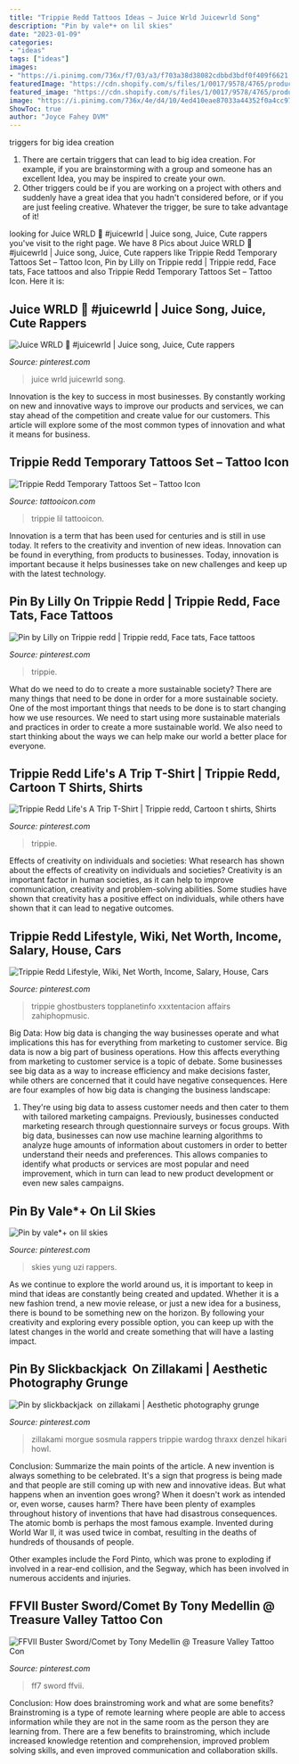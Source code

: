 ```yaml
---
title: "Trippie Redd Tattoos Ideas ~ Juice Wrld Juicewrld Song"
description: "Pin by vale*+ on lil skies"
date: "2023-01-09"
categories:
- "ideas"
tags: ["ideas"]
images:
- "https://i.pinimg.com/736x/f7/03/a3/f703a38d38082cdbbd3bdf0f409f6621.jpg"
featuredImage: "https://cdn.shopify.com/s/files/1/0017/9578/4765/products/trippie3_1200x1200.jpg?v=1570133860"
featured_image: "https://cdn.shopify.com/s/files/1/0017/9578/4765/products/trippie3_1200x1200.jpg?v=1570133860"
image: "https://i.pinimg.com/736x/4e/d4/10/4ed410eae87033a44352f0a4cc97ed2d.jpg"
ShowToc: true
author: "Joyce Fahey DVM"
---
```



triggers for big idea creation
1. There are certain triggers that can lead to big idea creation. For example, if you are brainstorming with a group and someone has an excellent Idea, you may be inspired to create your own. 
2. Other triggers could be if you are working on a project with others and suddenly have a great idea that you hadn't considered before, or if you are just feeling creative. Whatever the trigger, be sure to take advantage of it!

	

		
looking for Juice WRLD 🖤 #juicewrld | Juice song, Juice, Cute rappers you've visit to the right page. We have 8 Pics about Juice WRLD 🖤 #juicewrld | Juice song, Juice, Cute rappers like Trippie Redd Temporary Tattoos Set – Tattoo Icon, Pin by Lilly on Trippie redd | Trippie redd, Face tats, Face tattoos and also Trippie Redd Temporary Tattoos Set – Tattoo Icon. Here it is:
		
    
## Juice WRLD 🖤 #juicewrld | Juice Song, Juice, Cute Rappers

<img loading=lazy src="https://i.pinimg.com/736x/4e/d4/10/4ed410eae87033a44352f0a4cc97ed2d.jpg" onerror="this.onerror=null;this.src='https://tse3.mm.bing.net/th?id=OIP.90-KCznXu9qXPXAjeOi47QHaHa&amp;pid=15.1';" alt="Juice WRLD 🖤 #juicewrld | Juice song, Juice, Cute rappers">

_Source: pinterest.com_

>juice wrld juicewrld song. 

	

Innovation is the key to success in most businesses. By constantly working on new and innovative ways to improve our products and services, we can stay ahead of the competition and create value for our customers. This article will explore some of the most common types of innovation and what it means for business.

    
## Trippie Redd Temporary Tattoos Set – Tattoo Icon

<img loading=lazy src="https://cdn.shopify.com/s/files/1/0017/9578/4765/products/trippie3_1200x1200.jpg?v=1570133860" onerror="this.onerror=null;this.src='https://tse3.mm.bing.net/th?id=OIP.h6km3k0CjxsQexKvXkRr2gHaHa&amp;pid=15.1';" alt="Trippie Redd Temporary Tattoos Set – Tattoo Icon">

_Source: tattooicon.com_

>trippie lil tattooicon. 

	

Innovation is a term that has been used for centuries and is still in use today. It refers to the creativity and invention of new ideas. Innovation can be found in everything, from products to businesses. Today, innovation is important because it helps businesses take on new challenges and keep up with the latest technology.

    
## Pin By Lilly On Trippie Redd | Trippie Redd, Face Tats, Face Tattoos

<img loading=lazy src="https://i.pinimg.com/736x/ca/75/d6/ca75d6359e4ea80b49fc4271054e5e6c.jpg" onerror="this.onerror=null;this.src='https://tse2.mm.bing.net/th?id=OIP.KMn8ULTjt2-wmGJiAqQO1wHaJF&amp;pid=15.1';" alt="Pin by Lilly on Trippie redd | Trippie redd, Face tats, Face tattoos">

_Source: pinterest.com_

>trippie. 

	

What do we need to do to create a more sustainable society?
There are many things that need to be done in order for a more sustainable society. One of the most important things that needs to be done is to start changing how we use resources. We need to start using more sustainable materials and practices in order to create a more sustainable world. We also need to start thinking about the ways we can help make our world a better place for everyone.

    
## Trippie Redd Life&#039;s A Trip T-Shirt | Trippie Redd, Cartoon T Shirts, Shirts

<img loading=lazy src="https://i.pinimg.com/736x/f7/03/a3/f703a38d38082cdbbd3bdf0f409f6621.jpg" onerror="this.onerror=null;this.src='https://tse4.mm.bing.net/th?id=OIP.YxKmM9t1UV3yoeodzeo1fgHaJ_&amp;pid=15.1';" alt="Trippie Redd Life&#039;s A Trip T-Shirt | Trippie redd, Cartoon t shirts, Shirts">

_Source: pinterest.com_

>trippie. 

	

Effects of creativity on individuals and societies: What research has shown about the effects of creativity on individuals and societies?
Creativity is an important factor in human societies, as it can help to improve communication, creativity and problem-solving abilities. Some studies have shown that creativity has a positive effect on individuals, while others have shown that it can lead to negative outcomes.

    
## Trippie Redd Lifestyle, Wiki, Net Worth, Income, Salary, House, Cars

<img loading=lazy src="https://i.pinimg.com/736x/f7/fb/2e/f7fb2ec94a080c95ca89cc9dd53ec143.jpg" onerror="this.onerror=null;this.src='https://tse4.mm.bing.net/th?id=OIP.WcGT-95DDkjPJFqM6ImC6wHaEj&amp;pid=15.1';" alt="Trippie Redd Lifestyle, Wiki, Net Worth, Income, Salary, House, Cars">

_Source: pinterest.com_

>trippie ghostbusters topplanetinfo xxxtentacion affairs zahiphopmusic. 

	

Big Data: How big data is changing the way businesses operate and what implications this has for everything from marketing to customer service.
Big data is now a big part of business operations. How this affects everything from marketing to customer service is a topic of debate. Some businesses see big data as a way to increase efficiency and make decisions faster, while others are concerned that it could have negative consequences. Here are four examples of how big data is changing the business landscape:
1) They're using big data to assess customer needs and then cater to them with tailored marketing campaigns. Previously, businesses conducted marketing research through questionnaire surveys or focus groups. With big data, businesses can now use machine learning algorithms to analyze huge amounts of information about customers in order to better understand their needs and preferences. This allows companies to identify what products or services are most popular and need improvement, which in turn can lead to new product development or even new sales campaigns.

    
## Pin By Vale*+ On Lil Skies

<img loading=lazy src="https://i.pinimg.com/736x/4d/da/2c/4dda2c1cad6628fd16c2c58b85528f48.jpg" onerror="this.onerror=null;this.src='https://tse1.mm.bing.net/th?id=OIP.mWa-h-o7qZf1I8KkyyBRsQHaNK&amp;pid=15.1';" alt="Pin by vale*+ on lil skies">

_Source: pinterest.com_

>skies yung uzi rappers. 

	

As we continue to explore the world around us, it is important to keep in mind that ideas are constantly being created and updated. Whether it is a new fashion trend, a new movie release, or just a new idea for a business, there is bound to be something new on the horizon. By following your creativity and exploring every possible option, you can keep up with the latest changes in the world and create something that will have a lasting impact.

    
## Pin By Slickbackjack ️ On Zillakami | Aesthetic Photography Grunge

<img loading=lazy src="https://i.pinimg.com/736x/78/1a/e3/781ae3baa7ee45496b7446c1f2e0194f.jpg" onerror="this.onerror=null;this.src='https://tse1.mm.bing.net/th?id=OIP.qvba3HHZv7HC9zFqaRJuewHaHZ&amp;pid=15.1';" alt="Pin by slickbackjack ️ on zillakami | Aesthetic photography grunge">

_Source: pinterest.com_

>zillakami morgue sosmula rappers trippie wardog thraxx denzel hikari howl. 

	

Conclusion: Summarize the main points of the article.
A new invention is always something to be celebrated. It's a sign that progress is being made and that people are still coming up with new and innovative ideas. But what happens when an invention goes wrong? When it doesn't work as intended or, even worse, causes harm?
There have been plenty of examples throughout history of inventions that have had disastrous consequences. The atomic bomb is perhaps the most famous example. Invented during World War II, it was used twice in combat, resulting in the deaths of hundreds of thousands of people.

Other examples include the Ford Pinto, which was prone to exploding if involved in a rear-end collision, and the Segway, which has been involved in numerous accidents and injuries.

    
## FFVII Buster Sword/Comet By Tony Medellin @ Treasure Valley Tattoo Con

<img loading=lazy src="https://i.pinimg.com/736x/0e/96/ed/0e96ed87b119d5f530565781468cabbf.jpg" onerror="this.onerror=null;this.src='https://tse3.mm.bing.net/th?id=OIP.DsbsmoGotWxbyEjNb6pPAgHaJ3&amp;pid=15.1';" alt="FFVII Buster Sword/Comet by Tony Medellin @ Treasure Valley Tattoo Con">

_Source: pinterest.com_

>ff7 sword ffvii. 

	

Conclusion: How does brainstroming work and what are some benefits?
Brainstroming is a type of remote learning where people are able to access information while they are not in the same room as the person they are learning from. There are a few benefits to brainstroming, which include increased knowledge retention and comprehension, improved problem solving skills, and even improved communication and collaboration skills.

